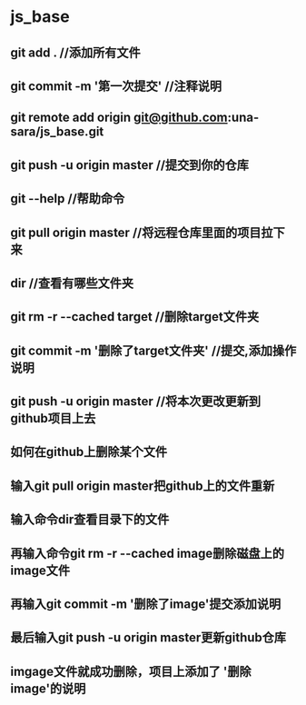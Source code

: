# js_base
## git add . //添加所有文件
## git commit -m '第一次提交' //注释说明
## git remote add origin git@github.com:una-sara/js_base.git
## git push -u origin master //提交到你的仓库
## git --help //帮助命令
## git pull origin master //将远程仓库里面的项目拉下来
## dir //查看有哪些文件夹
## git rm -r --cached target //删除target文件夹
## git commit -m '删除了target文件夹' //提交,添加操作说明
## git push -u origin master //将本次更改更新到github项目上去
## 如何在github上删除某个文件
## 输入git pull origin master把github上的文件重新
## 输入命令dir查看目录下的文件
## 再输入命令git rm -r --cached image删除磁盘上的image文件
## 再输入git commit -m '删除了image'提交添加说明
## 最后输入git push -u origin master更新github仓库
## imgage文件就成功删除，项目上添加了 '删除image'的说明
